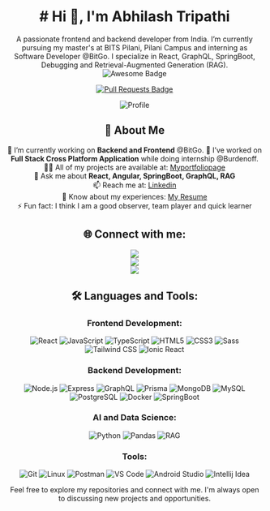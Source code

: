 <h1 align="center"> # Hi 👋, I'm Abhilash Tripathi </h1>
<div align="center">
A passionate frontend and backend developer from India. I’m currently pursuing my master's at BITS Pilani, Pilani Campus and interning as Software Developer @BitGo. I specialize in React, GraphQL, SpringBoot, Debugging and Retrieval-Augmented Generation (RAG).
<br/>
<img src="https://cdn.rawgit.com/sindresorhus/awesome/d7305f38d29fed78fa85652e3a63e154dd8e8829/media/badge.svg" alt="Awesome Badge"/>

<!--<a href="https://github.com/pulls?q=is%3Apr+author%3AAbhilashTripathi+archived%3Afalse+is%3Aclosed"><img src="https://img.shields.io/badge/github.com/pulls?q=is%3Apr+author%3AAbhilashTripathi+archived%3Afalse+is%3Aclosed" alt="Pull Requests Badge"/></a>-->
<a href="https://github.com/search?q=author%3AAbhilashTripathi+is%3Apr&state=closed"><img src="https://img.shields.io/badge/Pull%20Requests-Closed-brightgreen" alt="Pull Requests Badge"/></a>


![Profile](https://cdn.vectorstock.com/i/2000v/33/06/laptop-computer-tablet-and-mobile-phone-vector-25153306.avif)



## 🌟 About Me
🔭 I’m currently working on **Backend and Frontend**  @BitGo.
🔭 I’ve worked on **Full Stack Cross Platform Application** while doing internship @Burdenoff.
</br>
👨‍💻 All of my projects are available at: [Myportfoliopage](https://resume-website-one-sage.vercel.app/)
</br>
💬 Ask me about **React, Angular, SpringBoot, GraphQL, RAG**
</br>
📫 Reach me at: [Linkedin](https://www.linkedin.com/in/abhilash-tripathi-8a591315b) 
</br>
📄 Know about my experiences: [My Resume](https://drive.google.com/file/d/1rlnQLIPqMTQ9-iOMiYmma3o0wv29u2YB/view?usp=sharing)
</br>
⚡ Fun fact: I think I am a good observer, team player and quick learner
<!--
</br>
📝 I regularly write articles on [myblogpage](https://www.myblogpage.com)
-->



## 🌐 Connect with me:
<a href="https://twitter.com/abhilashtripathi" ><img src="https://img.shields.io/twitter/follow/abhilashtripathi.svg?style=social" /> </a>
</br>
<a href="https://www.linkedin.com/in/abhilash-tripathi-8a591315b"><img src="https://img.shields.io/badge/-Abhilash%20Tripathi-blue?style=flat-square&logo=Linkedin&logoColor=white&link=https://www.linkedin.com/in/abhilash-tripathi-8a591315b"/></a>
</br>
<a href="https://github.com/abhilashtripathi"><img src="https://img.shields.io/github/followers/abhilashtripathi?label=Follow&style=social" /></a>

## 🛠 Languages and Tools:
### Frontend Development:
![React](https://img.shields.io/badge/React-61DAFB?style=for-the-badge&logo=react&logoColor=black)
![JavaScript](https://img.shields.io/badge/JavaScript-F7DF1E?style=for-the-badge&logo=javascript&logoColor=black)
![TypeScript](https://img.shields.io/badge/TypeScript-3178C6?style=for-the-badge&logo=typescript&logoColor=white)
![HTML5](https://img.shields.io/badge/HTML5-E34F26?style=for-the-badge&logo=html5&logoColor=white)
![CSS3](https://img.shields.io/badge/CSS3-1572B6?style=for-the-badge&logo=css3&logoColor=white)
![Sass](https://img.shields.io/badge/Sass-CC6699?style=for-the-badge&logo=sass&logoColor=white)
![Tailwind CSS](https://img.shields.io/badge/Tailwind_CSS-38B2AC?style=for-the-badge&logo=tailwind-css&logoColor=white)
![Ionic React](https://img.shields.io/badge/Ionic_React-3880FF?style=for-the-badge&logo=ionic&logoColor=white)

### Backend Development:
![Node.js](https://img.shields.io/badge/Node.js-339933?style=for-the-badge&logo=nodedotjs&logoColor=white)
![Express](https://img.shields.io/badge/Express-000000?style=for-the-badge&logo=express&logoColor=white)
![GraphQL](https://img.shields.io/badge/GraphQL-E10098?style=for-the-badge&logo=graphql&logoColor=white)
![Prisma](https://img.shields.io/badge/Prisma-2D3748?style=for-the-badge&logo=prisma&logoColor=white)
![MongoDB](https://img.shields.io/badge/MongoDB-47A248?style=for-the-badge&logo=mongodb&logoColor=white)
![MySQL](https://img.shields.io/badge/MySQL-4479A1?style=for-the-badge&logo=mysql&logoColor=white)
![PostgreSQL](https://img.shields.io/badge/PostgreSQL-336791?style=for-the-badge&logo=postgresql&logoColor=white)
![Docker](https://img.shields.io/badge/Docker-2496ED?style=for-the-badge&logo=docker&logoColor=white)
![SpringBoot](https://img.shields.io/badge/Spring_Boot-3880FF?style=for-the-badge&logo=springboot&logoColor=green)

### AI and Data Science:
![Python](https://img.shields.io/badge/Python-3776AB?style=for-the-badge&logo=python&logoColor=white)
![Pandas](https://img.shields.io/badge/Pandas-150458?style=for-the-badge&logo=pandas&logoColor=white)
![RAG](https://img.shields.io/badge/RAG-0064A5?style=for-the-badge&logo=rag&logoColor=white)

### Tools:
![Git](https://img.shields.io/badge/Git-F05032?style=for-the-badge&logo=git&logoColor=white)
![Linux](https://img.shields.io/badge/Linux-FCC624?style=for-the-badge&logo=linux&logoColor=black)
![Postman](https://img.shields.io/badge/Postman-FF6C37?style=for-the-badge&logo=postman&logoColor=white)
![VS Code](https://img.shields.io/badge/VS_Code-0078D4?style=for-the-badge&logo=visual-studio-code&logoColor=white)
![Android Studio](https://img.shields.io/badge/Android_Studio-3DDC84?style=for-the-badge&logo=android-studio&logoColor=white)
![Intellij Idea](https://img.shields.io/badge/Spring_Boot-FCC624?style=for-the-badge&logo=intellijIdea&logoColor=green)

Feel free to explore my repositories and connect with me. I'm always open to discussing new projects and opportunities.
